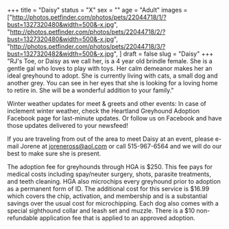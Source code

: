 +++
title = "Daisy"
status = "X"
sex = ""
age = "Adult"
images = ["http://photos.petfinder.com/photos/pets/22044718/1/?bust=1327320480&width=500&-x.jpg",
"http://photos.petfinder.com/photos/pets/22044718/2/?bust=1327320480&width=500&-x.jpg",
"http://photos.petfinder.com/photos/pets/22044718/3/?bust=1327320482&width=500&-x.jpg",
]
draft = false
slug = "Daisy"
+++
"RJ's Toe, or Daisy as we call her, is a 4 year old brindle female.  She is a gentle gal who loves to play with toys.  Her calm demeanor makes her an ideal greyhound to adopt.  She is currently living with cats, a small dog and another grey.  You can see in her eyes that she is looking for a loving home to retire in.  She will be a wonderful addition to your family."




Winter weather updates for meet & greets and other events: In case of inclement winter weather, check the Heartland Greyhound Adoption Facebook page for last-minute updates. Or follow us on Facebook and have those updates delivered to your newsfeed!


If you are traveling from out of the area to meet Daisy at an event, please e-mail Jorene at joreneross@aol.com or call 515-967-6564 and we will do our best to make sure she is present.

The adoption fee for greyhounds through HGA is $250. This fee pays for medical costs including spay/neuter surgery, shots, parasite treatments, and teeth cleaning. HGA also microchips every greyhound prior to adoption as a permanent form of ID. The additional cost for this service is $16.99 which covers the chip, activation, and membership and is a substantial savings over the usual cost for microchipping. Each dog also comes with a special sighthound collar and leash set and muzzle. There is a $10 non-refundable application fee that is applied to an approved adoption.

